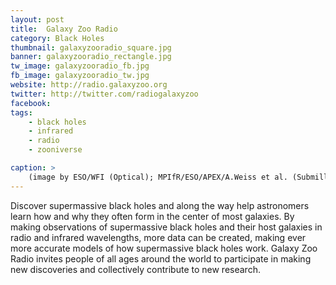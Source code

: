 ```yaml
---
layout: post
title:  Galaxy Zoo Radio
category: Black Holes
thumbnail: galaxyzooradio_square.jpg
banner: galaxyzooradio_rectangle.jpg
tw_image: galaxyzooradio_fb.jpg
fb_image: galaxyzooradio_tw.jpg
website: http://radio.galaxyzoo.org
twitter: http://twitter.com/radiogalaxyzoo
facebook: 
tags: 
    - black holes
    - infrared
    - radio
    - zooniverse

caption: >
    (image by ESO/WFI (Optical); MPIfR/ESO/APEX/A.Weiss et al. (Submillimetre); NASA/CXC/CfA/R.Kraft et al. (X-ray))
---
```

Discover supermassive black holes and along the way help astronomers learn how and why they often form in the center of most galaxies. By making observations of supermassive black holes and their host galaxies in radio and infrared wavelengths, more data can be created, making ever more accurate models of how supermassive black holes work. Galaxy Zoo Radio invites people of all ages around the world to participate in making new discoveries and collectively contribute to new research.
